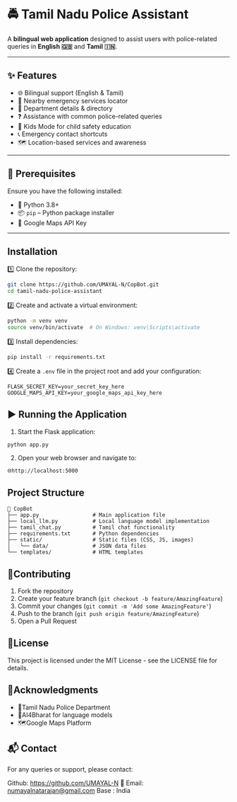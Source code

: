 # 🚔 Tamil Nadu Police Assistant

A **bilingual web application** designed to assist users with police-related queries in **English 🇬🇧** and **Tamil 🇮🇳**.

---

## ✨ Features

- 🌐 Bilingual support (English & Tamil)  
- 📍 Nearby emergency services locator  
- 🏢 Department details & directory  
- ❓ Assistance with common police-related queries  
- 🧒 Kids Mode for child safety education  
- 📞 Emergency contact shortcuts  
- 🗺️ Location-based services and awareness  

---

## 🧰 Prerequisites

Ensure you have the following installed:

- 🐍 Python 3.8+  
- 📦 `pip` – Python package installer  
- 🔑 Google Maps API Key  

---

## Installation

1️⃣ Clone the repository:
```bash
git clone https://github.com/UMAYAL-N/CopBot.git
cd tamil-nadu-police-assistant
```

2️⃣ Create and activate a virtual environment:
```bash
python -m venv venv
source venv/bin/activate  # On Windows: venv\Scripts\activate
```

3️⃣ Install dependencies:
```bash
pip install -r requirements.txt
```

4️⃣ Create a `.env` file in the project root and add your configuration:
```
FLASK_SECRET_KEY=your_secret_key_here
GOOGLE_MAPS_API_KEY=your_google_maps_api_key_here
```

## ▶️ Running the Application

1. Start the Flask application:
```bash
python app.py
```

2. Open your web browser and navigate to:
```
🌐http://localhost:5000
```

## Project Structure

```
📁 CopBot
├── app.py                 # Main application file
├── local_llm.py           # Local language model implementation
├── tamil_chat.py          # Tamil chat functionality
├── requirements.txt       # Python dependencies
├── static/                # Static files (CSS, JS, images)
│   └── data/              # JSON data files
└── templates/             # HTML templates
```

## 🤝Contributing

1. Fork the repository
2. Create your feature branch (`git checkout -b feature/AmazingFeature`)
3. Commit your changes (`git commit -m 'Add some AmazingFeature'`)
4. Push to the branch (`git push origin feature/AmazingFeature`)
5. Open a Pull Request

## 📄License

This project is licensed under the MIT License - see the LICENSE file for details.

## 🙏Acknowledgments

- 👮Tamil Nadu Police Department
- 🧠AI4Bharat for language models
- 🗺️Google Maps Platform

## 📬 Contact

For any queries or support, please contact:

Github: https://github.com/UMAYAL-N
📧 Email: numayalnatarajan@gmail.com
Base : India 
